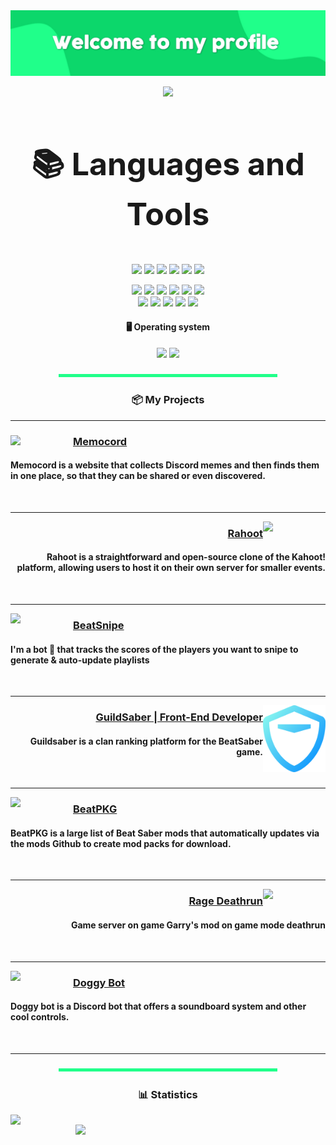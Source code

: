 <img src="https://github.com/Ralex91/Ralex91/blob/main/banner.jpg?raw=true">
<p align="center">
    <img src="https://api.visitorbadge.io/api/visitors?path=https%3A%2F%2Fgithub.com%2FRalex91%2FRalex91&countColor=%2337d67a">
</p>

<h3 style="font-size: 50px;" align="center">📚 Languages and Tools</h3>

<p align="center">
    <img src="https://img.shields.io/badge/javascript-%23323330.svg?style=for-the-badge&logo=javascript">
    <img src="https://img.shields.io/badge/TypeScript-3178c6?style=for-the-badge&logo=typescript&logoColor=white">
    <img src="https://img.shields.io/badge/node.js-6DA55F?style=for-the-badge&logo=node.js&logoColor=white">
    <img src="https://img.shields.io/badge/html5-%23E34F26.svg?style=for-the-badge&logo=html5&logoColor=white">
    <img src="https://img.shields.io/badge/css3-%231572B6.svg?style=for-the-badge&logo=css3&logoColor=white">
    <img src="https://img.shields.io/badge/Gmod%20Lua-4f33ff?style=for-the-badge&logo=lua&logoColor=white">
</p>

<p align="center">
    <img src="https://img.shields.io/badge/Visual%20Studio%20Code-0078d7.svg?&style=for-the-badge&logo=visual-studio-code&logoColor=white">
    <img src="https://img.shields.io/badge/discord.js-5865F2?style=for-the-badge&logo=discord&logoColor=white"/>
    <img src="https://img.shields.io/badge/express-080b0f?style=for-the-badge&logo=express&logoColor=white"/>
    <img src="https://img.shields.io/badge/puppeteer-0d2f26?style=for-the-badge&logo=puppeteer">
    <img src="https://img.shields.io/badge/REACT-149eca?style=for-the-badge&logo=react&logoColor=white">
    <img src="https://img.shields.io/badge/sass-cc6699.svg?&style=for-the-badge&logo=sass&logoColor=white">
    <br>
    <img src="https://img.shields.io/badge/electron-A2ECFB.svg?style=for-the-badge&logo=electron&logoColor=black">
    <img src="https://img.shields.io/badge/tailwind-0ea5e9?style=for-the-badge&logo=tailwindcss&logoColor=white"/>
    <img src="https://img.shields.io/badge/GIT-f03c2e?style=for-the-badge&logo=git&logoColor=white"/>
    <img src="https://img.shields.io/badge/next.js-000.svg?style=for-the-badge&logo=next.js&logoColor=white">
    <img src="https://img.shields.io/badge/docker-1D63ED.svg?&style=for-the-badge&logo=docker&logoColor=white">
</p>

<h4 align="center" > 🖥 Operating system</h4>

<p align="center">
    <img src="https://img.shields.io/badge/Debian-d70a53.svg?&style=for-the-badge&logo=debian&logoColor=white">
    <img src="https://img.shields.io/badge/Windows-33a8ff.svg?&style=for-the-badge&logo=windows&logoColor=white">
</p>

<p align="center">
    <img src="https://github.com/Ralex91/Ralex91/blob/main/bars.jpg?raw=true">
</p>

<h3 align="center">📦 My Projects </h3>

<hr>

<div>
<p>
  <img width="100" align="left" src="https://ralex.app/assets/portfolio/img/logo/memocord.svg">
                                                                            
  <h3>
      <a href="https://memocord.ralex.app"> Memocord </a>
  </h3>
  <h4>Memocord is a website that collects Discord memes and then finds them in one place, so that they can be shared or even discovered.</h4>                                                               
</p>

<br>
<hr>
<p>
    <img width="100" align="right" src="https://raw.githubusercontent.com/Ralex91/Rahoot/main/public/icon.svg">
    <h3 align="right">
        <a href="https://github.com/Ralex91/Rahoot"> Rahoot </a>
    </h3>
    <h4 align="right">Rahoot is a straightforward and open-source clone of the Kahoot! platform, allowing users to host it on their own server for smaller events. </h4>
</p>

<br>
<hr>

<p>
    <img width="100" align="left" src="https://cdn.discordapp.com/avatars/1151103217921425440/4e07491b5b2065348bf2556f4935c993.png?size=1024">
    <h3 align="left">
        <a href="https://github.com/Ralex91/BeatSnipe"> BeatSnipe </a>
    </h3>
    <h4 align="left">I'm a bot 🤖 that tracks the scores of the players you want to snipe to generate & auto-update playlists</h4>
</p>

<br>
<hr>
<p>
  <img width="100" align="right" src="https://github.com/GuildSaber/GuildSaber_Website/blob/main/public/gsLogo.svg">
                                                                            
  <h3 align="right">
      <a href="https://github.com/GuildSaber/GuildSaber_Website"> GuildSaber | Front-End Developer</a>
  </h3>
  <h4 align="right">Guildsaber is a clan ranking platform for the BeatSaber game.</h4>                                                               
</p>

<br>
<hr>

<p>
    <img width="100" align="left" src="https://beatpkg.ralex.app/assets/img/logo.png">
    <h3 align="left">
        <a href="https://beatpkg.ralex.app"> BeatPKG </a>
    </h3>
    <h4 align="left">BeatPKG is a large list of Beat Saber mods that automatically updates via the mods Github to create mod packs for download.</h4>
</p>

<br>
<hr>

<p>
    <img width="100" align="right" src="https://ralex.app/assets/portfolio/img/logo/ragedeathrun.png">
    <h3 align="right" >
        <a href="https://rage-deathrun.tk/"> Rage Deathrun </a>
    </h3>
    <h4 align="right">Game server on game Garry's mod on game mode deathrun</h4>
</p>

<br>
<hr>

<p>
    <img width="100" align="left" src="https://ralex.app/assets/img/doggy.png">
    <h3 align="left">
        <a href="https://doggy.ralex.app/"> Doggy Bot </a>
    </h3>
    <h4 align="left">Doggy bot is a Discord bot that offers a soundboard system and other cool controls.</h4>
</p>

<br>

<hr>

<p align="center">
    <img src="https://github.com/Ralex91/Ralex91/blob/main/bars.jpg?raw=true">
</p>

<h3 align="center">📊 Statistics</h3>
<div float="center">
    <img align="left" width="400" src="https://github-readme-stats.vercel.app/api/top-langs/?username=Ralex91&layout=compact&hide=assembly,tex,roff">
    <img align="right" width="400" src="https://github-readme-stats.vercel.app/api?username=Ralex91&show_icons=true">
</div>
